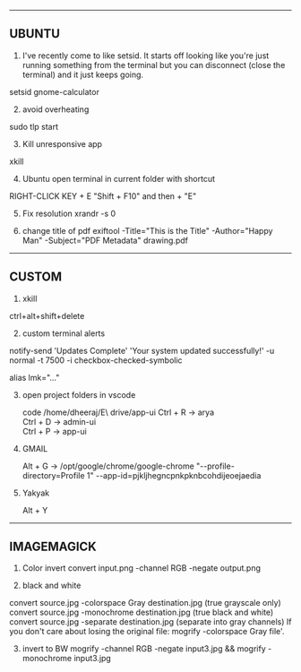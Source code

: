 ---------------
UBUNTU
-------------

1. I've recently come to like setsid. It starts off looking like you're just running something from the terminal but you can disconnect (close the terminal) and it just keeps going.

setsid gnome-calculator

2. avoid overheating

sudo tlp start

3. Kill unresponsive app

xkill

4. Ubuntu open terminal in current folder with shortcut

RIGHT-CLICK KEY + E
"Shift + F10" and then + "E"

5. Fix resolution
xrandr -s 0

6. change title of pdf
exiftool -Title="This is the Title" -Author="Happy Man" -Subject="PDF Metadata" drawing.pdf


--------------
CUSTOM
-----------

1. xkill

ctrl+alt+shift+delete

2. custom terminal alerts

notify-send 'Updates Complete' 'Your system updated successfully!' -u normal -t 7500 -i checkbox-checked-symbolic

alias lmk="..."

3. open project folders in vscode

	code /home/dheeraj/E\ drive/app-ui
	Ctrl + R ->  arya		
	Ctrl + D ->  admin-ui	
	Ctrl + P ->  app-ui

4. GMAIL

	Alt + G -> /opt/google/chrome/google-chrome "--profile-directory=Profile 1" --app-id=pjkljhegncpnkpknbcohdijeoejaedia

5. Yakyak

	Alt + Y
---------------
IMAGEMAGICK
---------------

1. Color invert
convert input.png -channel RGB -negate output.png

2. black and white

convert source.jpg -colorspace Gray destination.jpg (true grayscale only)
convert source.jpg -monochrome destination.jpg (true black and white)
convert source.jpg -separate destination.jpg (separate into gray channels)
If you don't care about losing the original file: mogrify -colorspace Gray file'.

3. invert to BW
mogrify -channel RGB -negate input3.jpg && mogrify -monochrome input3.jpg

